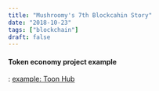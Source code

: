 ```yaml
---
title: "Mushroomy's 7th Blockcahin Story"
date: "2018-10-23"
tags: ["blockchain"]
draft: false
---
```


#### Token economy project example

: [example: Toon Hub](https://github.com/wacilpong/toon-hub)
